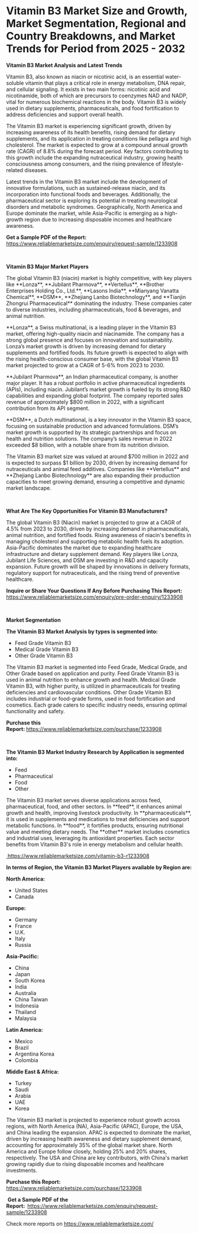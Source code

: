 <p><h1>Vitamin B3 Market Size and Growth, Market Segmentation, Regional and Country Breakdowns, and Market Trends for Period from 2025 -  2032</h1></p><p><strong>Vitamin B3 Market Analysis and Latest Trends</strong></p>
<p><p>Vitamin B3, also known as niacin or nicotinic acid, is an essential water-soluble vitamin that plays a critical role in energy metabolism, DNA repair, and cellular signaling. It exists in two main forms: nicotinic acid and nicotinamide, both of which are precursors to coenzymes NAD and NADP, vital for numerous biochemical reactions in the body. Vitamin B3 is widely used in dietary supplements, pharmaceuticals, and food fortification to address deficiencies and support overall health.</p><p>The Vitamin B3 market is experiencing significant growth, driven by increasing awareness of its health benefits, rising demand for dietary supplements, and its application in treating conditions like pellagra and high cholesterol. The market is expected to grow at a compound annual growth rate (CAGR) of 8.8% during the forecast period. Key factors contributing to this growth include the expanding nutraceutical industry, growing health consciousness among consumers, and the rising prevalence of lifestyle-related diseases.</p><p>Latest trends in the Vitamin B3 market include the development of innovative formulations, such as sustained-release niacin, and its incorporation into functional foods and beverages. Additionally, the pharmaceutical sector is exploring its potential in treating neurological disorders and metabolic syndromes. Geographically, North America and Europe dominate the market, while Asia-Pacific is emerging as a high-growth region due to increasing disposable incomes and healthcare awareness.</p></p>
<p><strong>Get a Sample PDF of the Report:&nbsp;</strong> <a href="https://www.reliablemarketsize.com/enquiry/request-sample/1233908?utm_campaign=2111&utm_medium=2&utm_source=Github&utm_content=ia&utm_term=26012025&utm_id=vitamin-b3">https://www.reliablemarketsize.com/enquiry/request-sample/1233908</a></p>
<p>&nbsp;</p>
<p><strong>Vitamin B3 Major Market Players</strong></p>
<p><p>The global Vitamin B3 (niacin) market is highly competitive, with key players like **Lonza**, **Jubilant Pharmova**, **Vertellus**, **Brother Enterprises Holding Co., Ltd.**, **Lasons India**, **Mianyang Vanatta Chemical**, **DSM**, **Zhejiang Lanbo Biotechnology**, and **Tianjin Zhongrui Pharmaceutical** dominating the industry. These companies cater to diverse industries, including pharmaceuticals, food & beverages, and animal nutrition.</p><p>**Lonza**, a Swiss multinational, is a leading player in the Vitamin B3 market, offering high-quality niacin and niacinamide. The company has a strong global presence and focuses on innovation and sustainability. Lonza’s market growth is driven by increasing demand for dietary supplements and fortified foods. Its future growth is expected to align with the rising health-conscious consumer base, with the global Vitamin B3 market projected to grow at a CAGR of 5-6% from 2023 to 2030.</p><p>**Jubilant Pharmova**, an Indian pharmaceutical company, is another major player. It has a robust portfolio in active pharmaceutical ingredients (APIs), including niacin. Jubilant’s market growth is fueled by its strong R&D capabilities and expanding global footprint. The company reported sales revenue of approximately $800 million in 2022, with a significant contribution from its API segment.</p><p>**DSM**, a Dutch multinational, is a key innovator in the Vitamin B3 space, focusing on sustainable production and advanced formulations. DSM’s market growth is supported by its strategic partnerships and focus on health and nutrition solutions. The company’s sales revenue in 2022 exceeded $8 billion, with a notable share from its nutrition division.</p><p>The Vitamin B3 market size was valued at around $700 million in 2022 and is expected to surpass $1 billion by 2030, driven by increasing demand for nutraceuticals and animal feed additives. Companies like **Vertellus** and **Zhejiang Lanbo Biotechnology** are also expanding their production capacities to meet growing demand, ensuring a competitive and dynamic market landscape.</p></p>
<p>&nbsp;</p>
<p><strong>What Are The Key Opportunities For Vitamin B3 Manufacturers?</strong></p>
<p><p>The global Vitamin B3 (Niacin) market is projected to grow at a CAGR of 4.5% from 2023 to 2030, driven by increasing demand in pharmaceuticals, animal nutrition, and fortified foods. Rising awareness of niacin's benefits in managing cholesterol and supporting metabolic health fuels its adoption. Asia-Pacific dominates the market due to expanding healthcare infrastructure and dietary supplement demand. Key players like Lonza, Jubilant Life Sciences, and DSM are investing in R&D and capacity expansion. Future growth will be shaped by innovations in delivery formats, regulatory support for nutraceuticals, and the rising trend of preventive healthcare.</p></p>
<p><strong>Inquire or Share Your Questions If Any Before Purchasing This Report:</strong> <a href="https://www.reliablemarketsize.com/enquiry/pre-order-enquiry/1233908?utm_campaign=2111&utm_medium=2&utm_source=Github&utm_content=ia&utm_term=26012025&utm_id=vitamin-b3">https://www.reliablemarketsize.com/enquiry/pre-order-enquiry/1233908</a></p>
<p>&nbsp;</p>
<p><strong>Market Segmentation</strong></p>
<p><strong>The Vitamin B3 Market Analysis by types is segmented into:</strong></p>
<p><ul><li>Feed Grade Vitamin B3</li><li>Medical Grade Vitamin B3</li><li>Other Grade Vitamin B3</li></ul></p>
<p><p>The Vitamin B3 market is segmented into Feed Grade, Medical Grade, and Other Grade based on application and purity. Feed Grade Vitamin B3 is used in animal nutrition to enhance growth and health. Medical Grade Vitamin B3, with higher purity, is utilized in pharmaceuticals for treating deficiencies and cardiovascular conditions. Other Grade Vitamin B3 includes industrial or food-grade forms, used in food fortification and cosmetics. Each grade caters to specific industry needs, ensuring optimal functionality and safety.</p></p>
<p><strong>Purchase this Report:&nbsp;</strong><a href="https://www.reliablemarketsize.com/purchase/1233908?utm_campaign=2111&utm_medium=2&utm_source=Github&utm_content=ia&utm_term=26012025&utm_id=vitamin-b3">https://www.reliablemarketsize.com/purchase/1233908</a></p>
<p>&nbsp;</p>
<p><strong>The Vitamin B3 Market Industry Research by Application is segmented into:</strong></p>
<p><ul><li>Feed</li><li>Pharmaceutical</li><li>Food</li><li>Other</li></ul></p>
<p><p>The Vitamin B3 market serves diverse applications across feed, pharmaceutical, food, and other sectors. In **feed**, it enhances animal growth and health, improving livestock productivity. In **pharmaceuticals**, it is used in supplements and medications to treat deficiencies and support metabolic functions. In **food**, it fortifies products, ensuring nutritional value and meeting dietary needs. The **other** market includes cosmetics and industrial uses, leveraging its antioxidant properties. Each sector benefits from Vitamin B3's role in energy metabolism and cellular health.</p></p>
<p><a href="https://www.reliablemarketsize.com/vitamin-b3-r1233908?utm_campaign=2111&utm_medium=2&utm_source=Github&utm_content=ia&utm_term=26012025&utm_id=vitamin-b3">&nbsp;https://www.reliablemarketsize.com/vitamin-b3-r1233908</a></p>
<p><strong>In terms of Region, the Vitamin B3 Market Players available by Region are:</strong></p>
<p>
    <p> <strong> North America: </strong>
        <ul>
            <li>United States</li>
            <li>Canada</li>
        </ul>
        </p> 
    <p> <strong> Europe: </strong>
        <ul>
            <li>Germany</li>
            <li>France</li>
            <li>U.K.</li>
            <li>Italy</li>
            <li>Russia</li>
        </ul>
        </p> 
    <p> <strong> Asia-Pacific: </strong>
        <ul>
            <li>China</li>
            <li>Japan</li>
            <li>South Korea</li>
            <li>India</li>
            <li>Australia</li>
            <li>China Taiwan</li>
            <li>Indonesia</li>
            <li>Thailand</li>
            <li>Malaysia</li>
        </ul>
        </p> 
    <p> <strong> Latin America: </strong>
        <ul>
            <li>Mexico</li>
            <li>Brazil</li>
            <li>Argentina Korea</li>
            <li>Colombia</li>
        </ul>
        </p> 
    <p> <strong> Middle East & Africa: </strong>
        <ul>
            <li>Turkey</li>
            <li>Saudi</li>
            <li>Arabia</li>
            <li>UAE</li>
            <li>Korea</li>
        </ul>
    </p>
    </p>
<p><p>The Vitamin B3 market is projected to experience robust growth across regions, with North America (NA), Asia-Pacific (APAC), Europe, the USA, and China leading the expansion. APAC is expected to dominate the market, driven by increasing health awareness and dietary supplement demand, accounting for approximately 35% of the global market share. North America and Europe follow closely, holding 25% and 20% shares, respectively. The USA and China are key contributors, with China's market growing rapidly due to rising disposable incomes and healthcare investments.</p></p>
<p><strong>Purchase this Report: </strong><a href="https://www.reliablemarketsize.com/purchase/1233908?utm_campaign=2111&utm_medium=2&utm_source=Github&utm_content=ia&utm_term=26012025&utm_id=vitamin-b3">https://www.reliablemarketsize.com/purchase/1233908</a></p>
<p>&nbsp;<strong>Get a Sample PDF of the Report:&nbsp;&nbsp;</strong><a href="https://www.reliablemarketsize.com/enquiry/request-sample/1233908?utm_campaign=2111&utm_medium=2&utm_source=Github&utm_content=ia&utm_term=26012025&utm_id=vitamin-b3">https://www.reliablemarketsize.com/enquiry/request-sample/1233908</a></p>
<p><strong></strong></p>
<p>Check more reports on <a href="https://www.reliablemarketsize.com/?utm_campaign=2111&utm_medium=2&utm_source=Github&utm_content=ia&utm_term=26012025&utm_id=vitamin-b3">https://www.reliablemarketsize.com/</a></p>